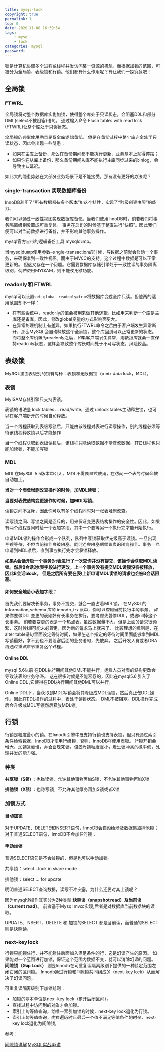 ```yaml
---
title: mysql-lock
copyright: true
permalink: 1
top: 0
date: 2020-11-08 16:39:54
tags:
    - mysql
    - lock
categories: mysql
password:
---
```



锁是计算机协调多个进程或线程并发访问某一资源的机制。而根据加锁的范围，可被分为全局锁、表级锁和行锁。他们都有什么作用呢？有让我们一探究竟吧！<!--more-->

## 全局锁

### FTWRL

全局锁将对整个数据库实例加锁，使得整个库处于只读状态，会阻塞DDL和部分DML(select不被阻塞)语句。
通过输入命令 Flush tables with read lock (FTWRL)让整个库处于只读状态。

全局锁的典型使用场景是做全库逻辑备份。
但是在备份过程中整个库完全处于只读状态，因此会出现一些隐患：
- 如果在主库上备份，那么在备份期间都不能执行更新，业务基本上就得停摆；
- 如果你在从库上备份，那么备份期间从库不能执行主库同步过来的binlog，会导致主从延迟。

如此大的隐患势必在大部分业务场景下是不能接受，那有没有更好的办法呢？
### single-transaction 实现数据库备份
InnoDB利用了“所有数据都有多个版本”的这个特性，实现了“秒级创建快照”的能力。


我们可以通过一致性视图实现数据库备份。当我们使用InnoDB时，倘若我们将事务隔离级别设置成可重复读。
事务在启动的时候基于整库进行"快照"。因此我们便可以对当前数据进行备份，并不影响其他事务操作。

mysql官方自带的逻辑备份工具 mysqldump。

当mysqldump使用参数–single-transaction的时候，导数据之前就会启动一个事务，来确保拿到一致性视图。而由于MVCC的支持，这个过程中数据是可以正常更新的。
但这又存在一个问题。它需要数据库存储引擎处于一致性读的事务隔离级别。倘若使用MYISAM，则不能使用该功能。

### readonly 和 FTWRL
mysql可以设置`set global readonly=true`将数据库变成全库只读。但他两的适用范围却不一样：
- 在有些系统中，readonly的值会被用来做其他逻辑，比如用来判断一个库是主库还是备库。因此，修改global变量的方式影响面更大。
- 在异常处理机制上有差异。如果执行FTWRL命令之后由于客户端发生异常断开，那么MySQL会自动释放这个全局锁，整个库回到可以正常更新的状态。
而将整个库设置为readonly之后，如果客户端发生异常，则数据库就会一直保持readonly状态，这样会导致整个库长时间处于不可写状态，风险较高。

## 表级锁
MySQL里面表级别的锁有两种：表锁和元数据锁（meta data lock，MDL)。

### 表锁

MyISAM存储引擎只支持表锁。

表锁的语法是 lock tables … read/write。通过 unlock tables主动释放锁，也可以在客户端断开的时候自动释放。

当一个线程获取到表级写锁后，只能由该线程对表进行读写操作，别的线程必须等待该线程释放锁以后才能操作

当一个线程获取到表级读锁后，该线程只能读取数据不能修改数据，其它线程也只能加读锁，不能加写锁

### MDL
MDL在MySQL 5.5版本中引入。MDL不需要显式使用，在访问一个表的时候会被自动加上。

**当对一个表做增删改查操作的时候，加MDL读锁**；

**当要对表做结构变更操作的时候，加MDL写锁**。


读锁之间不互斥，因此你可以有多个线程同时对一张表增删改查。

读写锁之间、写锁之间是互斥的，用来保证变更表结构操作的安全性。因此，如果有两个线程要同时给一个表加字段，其中一个要等另一个执行完才能开始执行。

申请MDL锁的操作会形成一个队列，队列中写锁获取优先级高于读锁。一旦出现写锁等待，不但当前操作会被阻塞，同时还会阻塞后续该表的所有操作。事务一旦申请到MDL锁后，直到事务执行完才会将锁释放。

**如果A会话开启一个事务对t表进行了一次查询并没有提交，该操作会获取MDL读锁。然后B会话对t表字段进行更改，上一个事务没有提交MDL读锁没有被释放，因此B会话block。
但是之后所有要在表t上新申请MDL读锁的请求也会被B会话阻塞。**

#### 如何安全地给小表加字段？

首先我们要解决长事务，事务不提交，就会一直占着MDL锁。
在MySQL的information_schema 库的 innodb_trx 表中，你可以查到当前执行中的事务。
如果你要做DDL变更的表刚好有长事务在执行，要考虑先暂停DDL，或者kill掉这个长事务。
倘若要变更的表是一个热点表，虽然数据量不大，但是上面的请求很频繁，这时候kill可能未必管用，因为新的请求马上就来了。
比较理想的机制是，在alter table语句里面设定等待时间，如果在这个指定的等待时间里面能够拿到MDL写锁最好，拿不到也不要阻塞后面的业务语句，先放弃。
之后开发人员或者DBA再通过重试命令重复这个过程。

#### Online DDL
mysql 5.6以前 在DDL执行期间其他DML不能并行，运维人员对表的结构更改会导致该表的业务停滞。
这在很多时候是不能容忍的，因此在mysql5.6 引入了Online DDL ,它使得在DDL执行期间其他DML可以并行。

Online DDL下，当获取到MDL写锁会将其降级成MDL读锁，然后真正做DDL操作。因此在DDL操作的过程中，表处于读锁状态。
DML不被阻塞。DDL操作完成后会升级成MDL写锁然后释放MDL锁。

## 行锁
行锁是粒度最小的锁。在Innodb引擎中既支持行锁也支持表锁，但只有通过索引条件检索数据，InnoDB才使用行级锁，否则，InnoDB将使用表锁。
行锁开销会增大，加锁速度慢，并会出现死锁。但因为锁粒度变小，发生锁冲突的概率低，处理并发的能力强。

### 种类
**共享锁（S锁）**: 也称读锁，允许其他事物再加S锁，不允许其他事物再加X锁

**排他锁（X锁）**: 也称写锁，不允许其他事务再加S锁或者X锁

### 加锁方式

#### 自动加锁
对于UPDATE、DELETE和INSERT语句，InnoDB会自动给涉及数据集加排他锁；
对于普通SELECT语句，InnoDB不会加任何锁；

#### 手动加锁
普通SELECT语句是不会加锁的，但是也可以手动加锁。

共享锁：select...lock in share mode

排他锁：select ... for update

明明普通SELECT查询数据，读写不冲突塞，为什么还要对其上锁呢？

因为mysql读操作其实分为2种类型:**快照读（snapshot read）**及**当前读（current read）**。
前者基于Mysql mvcc实现,后者是对数据库当前数据块的读取。

UPDATE、INSERT、DELETE 和 加锁的SELECT 都是当前读，而普通的SELECT则是快照读。

### next-key lock

行锁只能锁住行，并不能锁住后面加入满足条件的行，这是幻读产生的原因。
如果能对一个范围进行加锁，保证这个范围内数据不变，就可以消除幻读的问题。
**间隙锁（Gap Lock）** 则是Innodb在可重复读隔离级别下提供的一种锁定范围左闭右闭的区间锁。
Innodb通过行锁和间隙锁共同组成的（next-key lock）从而解决了幻读问题。

可重复读隔离级别下加锁规则：
- 加锁的基本单位是next-key lock（前开后闭区间）。
- 查找过程中访问到的对象才会加锁。
- 索引上的等值查询，给唯一索引加锁的时候，next-key lock退化为行锁。
- 索引上的等值查询，向右遍历时且最后一个值不满足等值条件的时候，next-key lock退化为间隙锁。


参考：

[间隙锁详解](https://www.jianshu.com/p/32904ee07e56)
[MySQL实战45讲](https://time.geekbang.org/column/intro/139)


